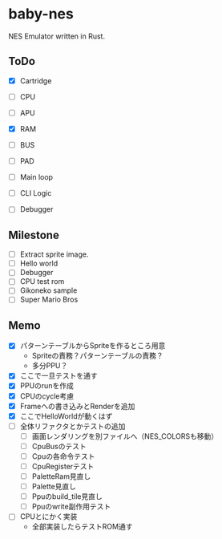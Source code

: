 # baby-nes

NES Emulator written in Rust.

## ToDo

- [x] Cartridge
- [ ] CPU
- [ ] APU
- [x] RAM
- [ ] BUS
- [ ] PAD
- [ ] Main loop
- [ ] CLI Logic
- [ ] Debugger


## Milestone

- [ ] Extract sprite image.
- [ ] Hello world
- [ ] Debugger
- [ ] CPU test rom
- [ ] Gikoneko sample
- [ ] Super Mario Bros

## Memo

- [x] パターンテーブルからSpriteを作るところ用意
  - Spriteの責務？パターンテーブルの責務？
  - 多分PPU？
- [x] ここで一旦テストを通す
- [x] PPUのrunを作成
- [x] CPUのcycle考慮
- [x] Frameへの書き込みとRenderを追加
- [x] ここでHelloWorldが動くはず
- [ ] 全体リファクタとかテストの追加
  - [ ] 画面レンダリングを別ファイルへ（NES_COLORSも移動）
  - [ ] CpuBusのテスト
  - [ ] Cpuの各命令テスト
  - [ ] CpuRegisterテスト
  - [ ] PaletteRam見直し
  - [ ] Palette見直し
  - [ ] Ppuのbuild_tile見直し
  - [ ] Ppuのwrite副作用テスト
- [ ] CPUとにかく実装
  - 全部実装したらテストROM通す
